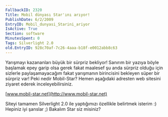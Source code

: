```yaml
---
FallbackID: 2320
Title: Mobil dünyası Star'ını arıyor!
PublishDate: 6/2/2009
EntryID: Mobil_dunyasi_Starini_ariyor
IsActive: True
Section: software
MinutesSpent: 0
Tags: Silverlight 2.0
old.EntryID: 928c70af-7c26-4aaa-b18f-e0012abb8c63
---
```

Yarışmayı kazananları büyük bir sürpriz bekliyor! Sanırım bir yazıya
böyle başlamak epey garip olsa gerek fakat maalesef şu anda sürpriz
olduğu için sizlerle paylaşamayacağım fakat yarışmanın birincisini
bekleyen süper bir sürpriz var! Peki nedir Mobil-Star? Hemen aşağıdaki
adresten web sitesini ziyaret ederek inceleyebilirsiniz.

[www.mobil-star.net](http://www.mobil-star.net)

Siteyi tamamen Silverlight 2.0 ile yaptığımızı özellikle belirtmek
isterim :) Hepiniz iyi şanslar ;) Bakalım Star siz misiniz?



